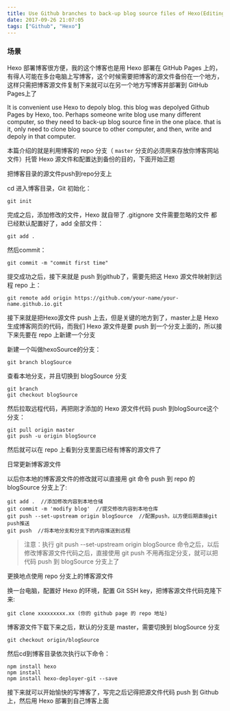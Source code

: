 ```yaml
---
title: Use Github branches to back-up blog source files of Hexo(Editing)
date: 2017-09-26 21:07:05
tags: ["Github", "Hexo"]
---
```



### 场景

Hexo 部署博客很方便，我的这个博客也是用 Hexo 部署在 GitHub Pages 上的，有得人可能在多台电脑上写博客，这个时候需要把博客的源文件备份在一个地方，这样只需把博客源文件复制下来就可以在另一个地方写博客并部署到 GitHub Pages上了  
<!-- more -->
It is convenient use Hexo to depoly blog. this blog was depolyed Github Pages by Hexo, too. Perhaps someone write blog use many different computer, so they need to back-up blog source fine in the one place. that is it, only need to clone blog source to other computer, and then, write and depoly in that computer.  

本篇介绍的就是利用博客的 repo 分支（ `master` 分支的必须用来存放你博客网站文件）托管 Hexo 源文件和配置达到备份的目的，下面开始正题

把博客目录的源文件push到repo分支上

cd 进入博客目录，Git 初始化：

    git init
完成之后，添加修改的文件，Hexo 就自带了 .gitignore 文件需要忽略的文件 都已经默认配置好了，add 全部文件：

    git add .

然后commit：

    git commit -m "commit first time"

提交成功之后，接下来就是 push 到github了，需要先把这 Hexo 源文件映射到远程 repo 上：

    git remote add origin https://github.com/your-name/your-name.github.io.git

接下来就是把Hexo源文件 push 上去，但是关键的地方到了，master上是 Hexo 生成博客网页的代码，而我们 Hexo 源文件是要 push 到一个分支上面的，所以接下来先要在 repo 上新建一个分支

新建一个叫做hexoSource的分支：

    git branch blogSource

查看本地分支，并且切换到 blogSource 分支


    git branch
    git checkout blogSource

然后拉取远程代码，再把刚才添加的 Hexo 源文件代码 push 到blogSource这个分支：

    git pull origin master
    git push -u origin blogSource

然后就可以在 repo 上看到分支里面已经有博客的源文件了

日常更新博客源文件

以后你本地的博客源文件的修改就可以直接用 git 命令 push 到 repo 的 blogSource 分支上了:

    git add .  //添加修改内容到本地仓储
    git commit -m 'modify blog'  //提交修改内容到本地仓库
    git push --set-upstream origin blogSource  //配置push，以方便后期直接git  push推送
    git push  //将本地分支和分支下的内容推送到远程
>注意：执行 git push --set-upstream origin blogSource 命令之后，以后修改博客源文件代码之后，直接使用 git push 不用再指定分支，就可以把代码 push 到 blogSource 分支上了

更换地点使用 repo 分支上的博客源文件

换一台电脑，配置好 Hexo 的环境，配置 Git SSH key，把博客源文件代码克隆下来:

    git clone xxxxxxxxx.xx (你的 github page 的 repo 地址)

博客源文件下载下来之后，默认的分支是 master，需要切换到 blogSource 分支

    git checkout origin/blogSource

然后cd到博客目录依次执行以下命令：

    npm install hexo
    npm install
    npm install hexo-deployer-git --save

接下来就可以开始愉快的写博客了，写完之后记得把源文件代码 push 到 Github 上，然后用 Hexo 部署到自己博客上面